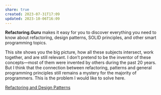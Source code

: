 ```yaml
---
share: true
created: 2023-07-31T17:09
updated: 2023-10-06T16:09
---
```


**Refactoring.Guru** makes it easy for you to discover everything you need to know about refactoring, design patterns, SOLID principles, and other smart programming topics.

This site shows you the big picture, how all these subjects intersect, work together, and are still relevant. I don’t pretend to be the inventor of these concepts—most of them were invented by others during the past 20 years. But I think that the connection between refactoring, patterns and general programming principles still remains a mystery for the majority of programmers. This is the problem I would like to solve here.

[Refactoring and Design Patterns](https://refactoring.guru/)
